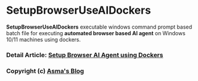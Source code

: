 # SetupBrowserUseAIDockers
**SetupBrowserUseAIDockers** executable windows command prompt based batch file for executing **automated browser based AI agent** on Windows 10/11 machines using dockers. 

### Detail Article: [Setup Browser AI Agent using Dockers](https://rb.gy/8gwq8a)

### Copyright (c) [Asma's Blog](https://www.asmak9.com/)
